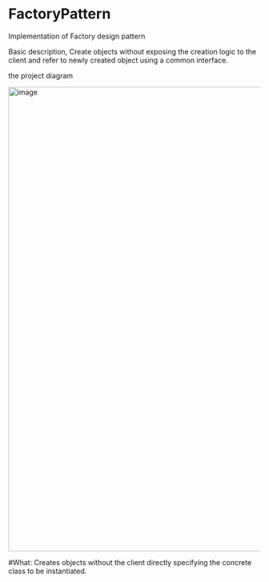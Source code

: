 # FactoryPattern
Implementation of Factory design pattern

Basic description,
Create objects without exposing the creation logic to the client and refer to newly created object using a common interface.

the project diagram 

<img width="928" alt="image" src="https://github.com/koshala123/FactoryPattern/assets/51772480/9c174b51-d075-4fa5-8acd-b677e684a3d1">


#What: 
Creates objects without the client directly specifying the concrete class to be instantiated.
